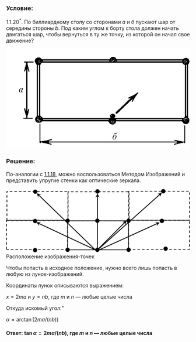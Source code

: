 ###  Условие: 

$1.1.20^*.$ По биллиардному столу со сторонами $а$ и $б$ пускают шар от середины стороны $b$. Под каким углом к борту стола должен начать двигаться шар, чтобы вернуться в ту же точку, из которой он начал свое движение? 

![ К задаче 1.1.20 |776x418, 42%](../../img/1.1.20/statement.png)

###  Решение: 

По-аналогии с [1.1.18](../1.1.18), можно воспользоваться Методом Изображений и представить упругие стенки как оптические зеркала. 

![ Расположение изображения-точек |2260x782, 67%](../../img/1.1.20/sol.png)  Расположение изображения-точек 

Чтобы попасть в исходное положение, нужно всего лишь попасть в любую из лунок-изображений. 

Координаты лунок описываются выражением: 

$x=2ma$ и $y=nb$, где $m$ и $n$ — любые целые числа 

Откуда искомый угол:" 

$\alpha = \arctan (2ma/(nb))$ 

####  Ответ: $\tan\alpha = 2ma/(nb)$, где $m$ и $n$ — любые целые числа 

  

